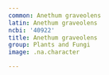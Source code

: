```yaml
---
common: Anethum graveolens
latin: Anethum graveolens
ncbi: '40922'
title: Anethum graveolens
group: Plants and Fungi
image: .na.character

---
```

